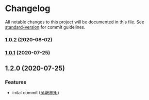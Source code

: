 # Changelog

All notable changes to this project will be documented in this file. See [standard-version](https://github.com/conventional-changelog/standard-version) for commit guidelines.

### [1.0.2](https://github.com/figedi/sops/compare/v1.0.1...v1.0.2) (2020-08-02)

### [1.0.1](https://github.com/figedi/sops/compare/v1.2.0...v1.0.1) (2020-07-25)

## 1.2.0 (2020-07-25)


### Features

* inital commit ([5f4689b](https://github.com/figedi/sops/commit/5f4689b0535b9191f8b0eda24c00185bb10d7243))
